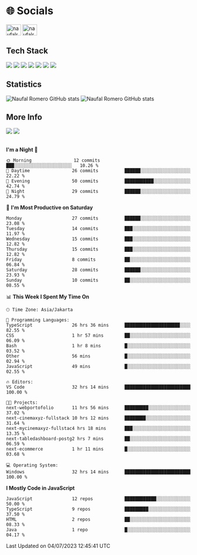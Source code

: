 <h1 align="">🌐 Socials</h1>
<p align="left">
<a href="https://linkedin.com/in/naufal-romero-putra-pratama-9ab816177/" target="blank"><img align="center" src="https://raw.githubusercontent.com/rahuldkjain/github-profile-readme-generator/master/src/images/icons/Social/linked-in-alt.svg" alt="naufalromero" height="30" width="40" /></a>
<a href="https://instagram.com/naufalromero" target="blank"><img align="center" src="https://raw.githubusercontent.com/rahuldkjain/github-profile-readme-generator/master/src/images/icons/Social/instagram.svg" alt="naufalromero" height="30" width="40" /></a>
</p>


<h2 align="">Tech Stack</h2>
<div align="">
  <img src="https://img.shields.io/badge/next.js-000000?style=for-the-badge&logo=nextdotjs&logoColor=white"/>
 <img src="https://img.shields.io/badge/typescript-%23007ACC.svg?style=for-the-badge&logo=typescript&logoColor=white"/>
 <img src="https://img.shields.io/badge/react-%2320232a.svg?style=for-the-badge&logo=react&logoColor=%2361DAFB"/>
 <img src="https://img.shields.io/badge/tailwindcss-%2338B2AC.svg?style=for-the-badge&logo=tailwind-css&logoColor=white"/>
 <img src="https://img.shields.io/badge/Prisma-3982CE?style=for-the-badge&logo=Prisma&logoColor=white"/>
 <img src="https://img.shields.io/badge/javascript-%23323330.svg?style=for-the-badge&logo=javascript&logoColor=%23F7DF1E"/>
 <img src="https://img.shields.io/badge/java-%23ED8B00.svg?style=for-the-badge&logo=openjdk&logoColor=white"/>
</div>


<h2 align="">Statistics</h2>
<div align="">
<img src="https://github-readme-stats-xi-nine-74.vercel.app/api?username=romves&show_icons=true&theme=tokyonight&include_all_commits=true&count_private=true" alt="Naufal Romero GitHub stats"/>
<img src="https://github-readme-stats-xi-nine-74.vercel.app/api/top-langs/?username=romves&theme=tokyonight&hide_border=false&include_all_commits=true&count_private=true&layout=compact" alt="Naufal Romero GitHub stats"/>
</div>

<!--START_SECTION:waka-->
 <h2>More Info</h2>
<div>
  <img src="http://img.shields.io/badge/Code%20Time-130%20hrs%2017%20mins-blue" src="Code Time"/>
  <img src="http://img.shields.io/badge/Profile%20Views-9-blue" />
</div>
<br />

**I'm a Night 🦉** 

```text
🌞 Morning                12 commits          ███░░░░░░░░░░░░░░░░░░░░░░   10.26 % 
🌆 Daytime                26 commits          ██████░░░░░░░░░░░░░░░░░░░   22.22 % 
🌃 Evening                50 commits          ███████████░░░░░░░░░░░░░░   42.74 % 
🌙 Night                  29 commits          ██████░░░░░░░░░░░░░░░░░░░   24.79 % 
```
📅 **I'm Most Productive on Saturday** 

```text
Monday                   27 commits          ██████░░░░░░░░░░░░░░░░░░░   23.08 % 
Tuesday                  14 commits          ███░░░░░░░░░░░░░░░░░░░░░░   11.97 % 
Wednesday                15 commits          ███░░░░░░░░░░░░░░░░░░░░░░   12.82 % 
Thursday                 15 commits          ███░░░░░░░░░░░░░░░░░░░░░░   12.82 % 
Friday                   8 commits           ██░░░░░░░░░░░░░░░░░░░░░░░   06.84 % 
Saturday                 28 commits          ██████░░░░░░░░░░░░░░░░░░░   23.93 % 
Sunday                   10 commits          ██░░░░░░░░░░░░░░░░░░░░░░░   08.55 % 
```


📊 **This Week I Spent My Time On** 

```text
🕑︎ Time Zone: Asia/Jakarta

💬 Programming Languages: 
TypeScript               26 hrs 36 mins      █████████████████████░░░░   82.55 % 
CSS                      1 hr 57 mins        ██░░░░░░░░░░░░░░░░░░░░░░░   06.09 % 
Bash                     1 hr 8 mins         █░░░░░░░░░░░░░░░░░░░░░░░░   03.52 % 
Other                    56 mins             █░░░░░░░░░░░░░░░░░░░░░░░░   02.94 % 
JavaScript               49 mins             █░░░░░░░░░░░░░░░░░░░░░░░░   02.55 % 

🔥 Editors: 
VS Code                  32 hrs 14 mins      █████████████████████████   100.00 % 

🐱‍💻 Projects: 
next-webportofolio       11 hrs 56 mins      █████████░░░░░░░░░░░░░░░░   37.02 % 
next-cinemaxyz-fullstack 10 hrs 12 mins      ████████░░░░░░░░░░░░░░░░░   31.64 % 
next-mycinemaxyz-fullstac4 hrs 18 mins       ███░░░░░░░░░░░░░░░░░░░░░░   13.35 % 
next-tabledashboard-postg2 hrs 7 mins        ██░░░░░░░░░░░░░░░░░░░░░░░   06.59 % 
next-ecommerce           1 hr 11 mins        █░░░░░░░░░░░░░░░░░░░░░░░░   03.68 % 

💻 Operating System: 
Windows                  32 hrs 14 mins      █████████████████████████   100.00 % 
```

**I Mostly Code in JavaScript** 

```text
JavaScript               12 repos            ████████████░░░░░░░░░░░░░   50.00 % 
TypeScript               9 repos             █████████░░░░░░░░░░░░░░░░   37.50 % 
HTML                     2 repos             ██░░░░░░░░░░░░░░░░░░░░░░░   08.33 % 
Java                     1 repo              █░░░░░░░░░░░░░░░░░░░░░░░░   04.17 % 
```




 Last Updated on 04/07/2023 12:45:41 UTC
<!--END_SECTION:waka-->
